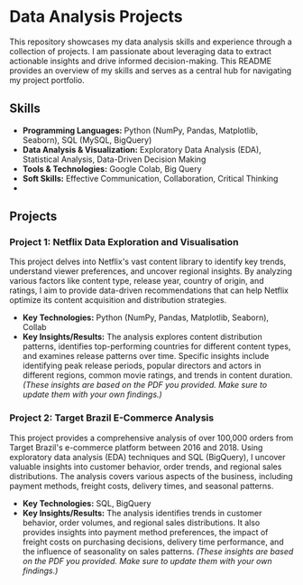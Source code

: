 # Data Analysis Projects

This repository showcases my data analysis skills and experience through a collection of projects. I am passionate about leveraging data to extract actionable insights and drive informed decision-making. This README provides an overview of my skills and serves as a central hub for navigating my project portfolio.

## Skills

* **Programming Languages:** Python (NumPy, Pandas, Matplotlib, Seaborn), SQL (MySQL, BigQuery)
* **Data Analysis & Visualization:** Exploratory Data Analysis (EDA), Statistical Analysis, Data-Driven Decision Making
* **Tools & Technologies:** Google Colab, Big Query
* **Soft Skills:** Effective Communication, Collaboration, Critical Thinking
* 
## Projects

### Project 1: Netflix Data Exploration and Visualisation

This project delves into Netflix's vast content library to identify key trends, understand viewer preferences, and uncover regional insights. By analyzing various factors like content type, release year, country of origin, and ratings, I aim to provide data-driven recommendations that can help Netflix optimize its content acquisition and distribution strategies.

* **Key Technologies:** Python (NumPy, Pandas, Matplotlib, Seaborn), Collab
* **Key Insights/Results:** The analysis explores content distribution patterns, identifies top-performing countries for different content types, and examines release patterns over time. Specific insights include identifying peak release periods, popular directors and actors in different regions, common movie ratings, and trends in content duration.  *(These insights are based on the PDF you provided.  Make sure to update them with your own findings.)*


### Project 2: Target Brazil E-Commerce Analysis

This project provides a comprehensive analysis of over 100,000 orders from Target Brazil's e-commerce platform between 2016 and 2018. Using exploratory data analysis (EDA) techniques and SQL (BigQuery), I uncover valuable insights into customer behavior, order trends, and regional sales distributions. The analysis covers various aspects of the business, including payment methods, freight costs, delivery times, and seasonal patterns.

* **Key Technologies:** SQL, BigQuery
* **Key Insights/Results:** The analysis identifies trends in customer behavior, order volumes, and regional sales distributions. It also provides insights into payment method preferences, the impact of freight costs on purchasing decisions, delivery time performance, and the influence of seasonality on sales patterns. *(These insights are based on the PDF you provided.  Make sure to update them with your own findings.)*
